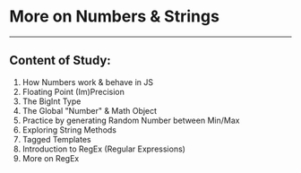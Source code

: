 # More on Numbers & Strings
---
## Content of Study:
1. How Numbers work & behave in JS
2. Floating Point (Im)Precision
3. The BigInt Type
4. The Global "Number" & Math Object
5. Practice by generating Random Number between Min/Max
6. Exploring String Methods
7. Tagged Templates
8. Introduction to RegEx (Regular Expressions)
9. More on RegEx
